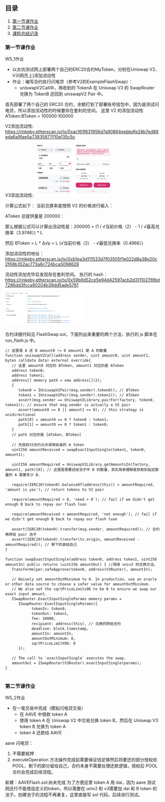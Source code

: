 ## 目录
1. [第一节课作业](#jump1)
2. [第二节课作业](#jump2)
3. [课程总结记录](#jump3)


### <span id="jump1">第一节课作业</span>

W5_1作业
* 以太坊测试网上部署两个自己的ERC20合约MyToken，分别在Uniswap V2、V3(网页上)添加流动性
* 作业：编写合约执行闪电贷（参考V2的ExampleFlashSwap）：
   * uniswapV2Call中，用收到的 TokenA 在 Uniswap V3 的 SwapRouter 兑换为 TokenB 还回到 uniswapV2 Pair 中。

首先部署了两个自己的 ERC20 合约，余额打到了部署账号钱包中，因为是测试闪电贷，所以添加流动性的时候要存在套利的空间。
这里 V2 的添加流动性 AToken:BToken = 100000:100000

V2添加流动性:
https://rinkeby.etherscan.io/tx/0xac161f631956d7a90864eebbdfe28b7ed88eda6a9fae5a73835877f10e135c5c

V3添加流动性:
<img src=./assets/WechatIMG276.png width=50% />

计算公式如下：
当前兑换率是按照 V2 的价格进行输入：

AToken 总提供量是 200000：

那么根据公式可以计算出流动性是：200000 = (1 / √当前价格（2） - 1 / √最高兑换率（3.9746）) * L

然后 BToken = L * Δ√p = L (√当前价格（2） - √最低兑换率（0.4966）)

添加流动性的地址：https://rinkeby.etherscan.io/tx/0xb1ea3d111533d7f03505f1e022d8a38e20c2f69b352ac773a6c724bca5098628

流动性添加完毕后发现存在套利空间。
执行的 hash：https://rinkeby.etherscan.io/tx/0x59b9d52ce5e94d42597acb2d31110276fbd7286dd3fcca90204b39dd5ade5761

<img src=./assets/WechatIMG278.png width=50% />


合约详细代码见 FlashSwap.sol，下面列出来重要的两个方法，执行的 js 脚本在 run_flash.js 中。
```
// 这里借 A 还 B amount0 != 0 amount1 是 A 的数量
function uniswapV2Call(address sender, uint amount0, uint amount1, bytes calldata data) external override{ 
   // 这里 amount0 对应的 BToken, amount1 对应的是 AToken
   address token0;
   address token1;
   address[] memory path = new address[](2);
   {
      token0 = IUniswapV2Pair(msg.sender).token0(); // BToken
      token1 = IUniswapV2Pair(msg.sender).token1(); // AToken
      assert(msg.sender == UniswapV2Library.pairFor(factory, token0, token1)); // ensure that msg.sender is actually a V2 pair
      assert(amount0 == 0 || amount1 == 0); // this strategy is unidirectional
      path[0] = amount0 == 0 ? token0 : token1;
      path[1] = amount0 == 0 ? token1 : token0;
   }
   // path 对应的是 [AToken, BToken]

   // 先授权V3合约允许调用自身的 A token
   uint256 amountReceived = swapExactInputSingle(token1, token0, amount1);

   uint256 amountRequired = UniswapV2Library.getAmountsIn(factory, amount1, path)[0]; // 这里是需要还给池子中 B 的数量，其实简单理解是获取到指定数量的 A 需要多少 B.

   require(IERC20(token0).balanceOf(address(this)) > amountRequired, 'amount is yes'); // return tokens to V2 pair

   require(amountRequired > 0, 'need > 0'); // fail if we didn't get enough B back to repay our flash loan

   require(amountReceived > amountRequired, 'not enough'); // fail if we didn't get enough B back to repay our flash loan

   assert(IERC20(token0).transfer(msg.sender, amountRequired)); // 合约再转给 pair 池子
   assert(IERC20(token0).transfer(tx.origin, amountReceived - amountRequired)); // 剩下的装给自己
}

function swapExactInputSingle(address token0, address token1, uint256 amountIn) public returns (uint256 amountOut) { //调用 univ3 的兑换方法。
   TransferHelper.safeApprove(token0, address(V3Router), amountIn);

   // Naively set amountOutMinimum to 0. In production, use an oracle or other data source to choose a safer value for amountOutMinimum.
   // We also set the sqrtPriceLimitx96 to be 0 to ensure we swap our exact input amount.
   ISwapRouter.ExactInputSingleParams memory params =
      ISwapRouter.ExactInputSingleParams({
            tokenIn: token0,
            tokenOut: token1,
            fee: 10000,
            recipient: address(this), // 兑换的转给合约
            deadline: block.timestamp,
            amountIn: amountIn,
            amountOutMinimum: 0,
            sqrtPriceLimitX96: 0
      });

   // The call to `exactInputSingle` executes the swap.
   amountOut = ISwapRouter(V3Router).exactInputSingle(params);
}


```

### <span id="jump2">第二节课作业</span>

W5_2作业
* 在一笔交易中完成（模拟闪电贷交易）
   * 在 AAVE 中借款 token A
   * 使用 token A 在 Uniswap V2 中交易兑换 token B，然后在 Uniswap V3 token B 兑换为 token A
   * token A 还款给 AAVE

aave 闪电贷：
1. 不需要抵押
2. executeOperation 方法操作完成前需要保证钱足够然后将要还的部分授权给 POOL，剩下的部分留给自己，合约本身不需要处理还款逻辑，授权后 POOL 合约会完成后续流程。

新建：AAVEFlash.sol:尚未完成
为了方便这里 token A 用 dai，因为 aave 测试网还行不能借自定义的token，所以需要在 univ2 和 v3需要加 dai 和 B token 的池子。创建池子的流程不再重复，这里直接写 sol 代码，后续进行测试。